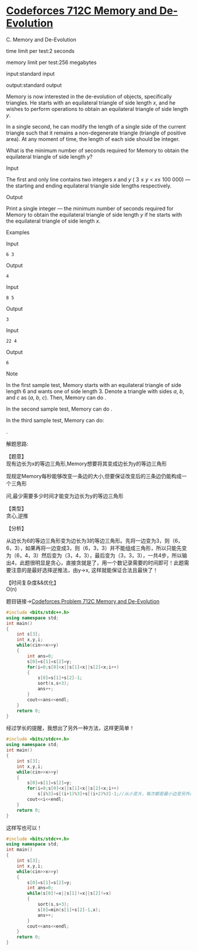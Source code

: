 # [Codeforces 712C Memory and De-Evolution][0] 

C. Memory and De-Evolution

time limit per test:2 seconds

memory limit per test:256 megabytes

input:standard input

output:standard output

Memory is now interested in the de-evolution of objects, specifically triangles. He starts with an equilateral triangle of side length _x_, and he wishes to perform operations to obtain an equilateral triangle of side length _y_.

In a single second, he can modify the length of a single side of the current triangle such that it remains a non-degenerate triangle (triangle of positive area). At any moment of time, the length of each side should be integer.

What is the minimum number of seconds required for Memory to obtain the equilateral triangle of side length _y_?

Input

The first and only line contains two integers _x_ and _y_ ( 3 ≤ _y_ < _x_≤ 100 000) — the starting and ending equilateral triangle side lengths respectively.

Output

Print a single integer — the minimum number of seconds required for Memory to obtain the equilateral triangle of side length _y_ if he starts with the equilateral triangle of side length _x_.

Examples

Input

    6 3

Output

    4

Input

    8 5

Output

    3

Input

    22 4

Output

    6

Note

In the first sample test, Memory starts with an equilateral triangle of side length 6 and wants one of side length 3. Denote a triangle with sides _a_, _b_, and _c_ as (_a_, _b_, _c_). Then, Memory can do .

In the second sample test, Memory can do .

In the third sample test, Memory can do: 

.

解题思路:

【题意】  
现有边长为x的等边三角形,Memory想要将其变成边长为y的等边三角形

现规定Memory每秒能够改变一条边的大小,但要保证改变后的三条边仍能构成一个三角形

问,最少需要多少时间才能变为边长为y的等边三角形

【类型】  
贪心,逆推

【分析】

从边长为6的等边三角形变为边长为3的等边三角形。先将一边变为3，则（6，6，3），如果再将一边变成3，则（6，3，3）并不能组成三角形，所以只能先变为（6，4，3）然后变为（3，4，3），最后变为（3，3，3），一共4步，所以输出4，此题很明显是贪心，直接贪就是了，用一个数记录需要的时间即可！此题需要注意的是最好选择逆推法，由y->x, 这样就能保证合法且最快了！

【时间复杂度&&优化】  
O(n)

题目链接→[Codeforces Problem 712C Memory and De-Evolution][1]

 
```cpp
#include <bits/stdc++.h>
using namespace std;
int main()
{
    int s[3];
    int x,y,i;
    while(cin>>x>>y)
    {
        int ans=0;
        s[0]=s[1]=s[2]=y;
        for(i=0;s[0]<x||s[1]<x||s[2]<x;i++)
        {
            s[0]=s[1]+s[2]-1;
            sort(s,s+3);
            ans++;
        }
        cout<<ans<<endl;
    }
    return 0;
}
```
经过学长的提醒，我想出了另外一种方法，这样更简单！

 
```cpp
#include <bits/stdc++.h>
using namespace std;
int main()
{
    int s[3];
    int x,y,i;
    while(cin>>x>>y)
    {
        s[0]=s[1]=s[2]=y;
        for(i=0;s[0]<x||s[1]<x||s[2]<x;i++)
            s[i%3]=s[(i+1)%3]+s[(i+2)%3]-1;//从小变大，每次都是最小边变另外两边的和减1,s[0],s[1],s[2]依次变就能保证，变时候一定是三个里面最小的
        cout<<i<<endl;
    }
    return 0;
}
```
这样写也可以！

 
```cpp
#include <bits/stdc++.h>
using namespace std;
int main()
{
    int s[3];
    int x,y,i;
    while(cin>>x>>y)
    {
        s[0]=s[1]=s[2]=y;
        int ans=0;
        while(s[0]!=x||s[1]!=x||s[2]!=x)
        {
            sort(s,s+3);
            s[0]=min(s[1]+s[2]-1,x);
            ans++;
        }
        cout<<ans<<endl;
    }
    return 0;
}
```
[0]: http://www.cnblogs.com/ECJTUACM-873284962/p/6379014.html
[1]: http://codeforces.com/problemset/problem/712/C